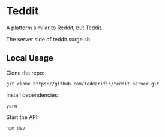 # Teddit

A platform similar to Reddit, but Teddit.

The server side of teddit.surge.sh

## Local Usage

Clone the repo:
```
git clone https://github.com/Teddarific/teddit-server.git
```

Install dependencies:
```
yarn
```

Start the API:
```
npm dev
```
